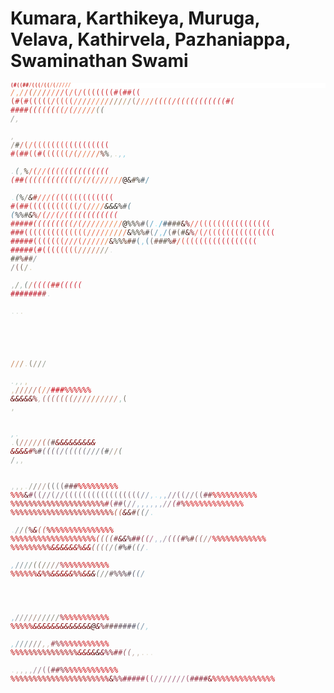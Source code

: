 # Kumara, Karthikeya, Muruga, Velava, Kathirvela, Pazhaniappa, Swaminathan Swami

<code><span style="display:block;line-height:8px; font-size: 8px; font-weight:bold;white-space:pre;font-family: monospace;color: black; background: white;"><span style="color:rgb(199 , 49 , 58);">(</span><span style="color:rgb(198 , 46 , 57);">#</span><span style="color:rgb(204 , 65 , 62);">(</span><span style="color:rgb(216 , 71 , 74);">(</span><span style="color:rgb(196 , 51 , 54);">#</span><span style="color:rgb(196 , 52 , 51);">#</span><span style="color:rgb(227 , 88 , 81);">/</span><span style="color:rgb(215 , 77 , 64);">(</span><span style="color:rgb(213 , 73 , 57);">(</span><span style="color:rgb(212 , 70 , 61);">(</span><span style="color:rgb(231 , 91 , 73);">/</span><span style="color:rgb(211 , 80 , 56);">(</span><span style="color:rgb(205 , 76 , 56);">(</span><span style="color:rgb(238 , 118 , 88);">/</span><span style="color:rgb(216 , 90 , 69);">(</span><span style="color:rgb(228 , 107 , 74);">/</span><span style="color:rgb(224 , 98 , 71);">/</span><span style="color:rgb(239 , 116 , 82);">/</span><span style="color:rgb(229 , 115 , 74);">/</span><span style="color:rgb(236 , 126 , 87);">/</span><span style="color:rgb(249 , 152 , 109);">*</span><span style="color:rgb(241 , 132 , 89);">*</span><span style="color:rgb(251 , 161 , 104);">*</span><span style="color:rgb(244 , 147 , 99);">*</span><span style="color:rgb(242 , 135 , 91);">*</span><span style="color:rgb(237 , 131 , 85);">/</span><span style="color:rgb(244 , 152 , 106);">*</span><span style="color:rgb(249 , 170 , 117);">,</span><span style="color:rgb(236 , 145 , 92);">*</span><span style="color:rgb(230 , 139 , 85);">/</span><span style="color:rgb(238 , 133 , 97);">*</span><span style="color:rgb(228 , 106 , 80);">/</span><span style="color:rgb(249 , 155 , 104);">*</span><span style="color:rgb(206 , 95 , 59);">(</span><span style="color:rgb(225 , 130 , 79);">/</span><span style="color:rgb(231 , 130 , 85);">/</span><span style="color:rgb(243 , 133 , 84);">*</span><span style="color:rgb(218 , 99 , 67);">/</span><span style="color:rgb(239 , 111 , 89);">/</span><span style="color:rgb(235 , 127 , 89);">/</span><span style="color:rgb(229 , 96 , 71);">/</span><span style="color:rgb(222 , 91 , 70);">/</span><span style="color:rgb(216 , 68 , 65);">(</span><span style="color:rgb(227 , 102 , 73);">/</span><span style="color:rgb(221 , 76 , 70);">(</span><span style="color:rgb(228 , 89 , 73);">/</span><span style="color:rgb(208 , 65 , 54);">(</span><span style="color:rgb(217 , 79 , 65);">(</span><span style="color:rgb(205 , 69 , 55);">(</span><span style="color:rgb(197 , 52 , 57);">(</span><span style="color:rgb(210 , 53 , 60);">(</span><span style="color:rgb(207 , 51 , 52);">(</span><span style="color:rgb(204 , 51 , 56);">(</span><span style="color:rgb(199 , 45 , 53);">#</span><span style="color:rgb(205 , 55 , 62);">(</span><span style="color:rgb(200 , 45 , 53);">#</span><span style="color:rgb(203 , 48 , 54);">#</span><span style="color:rgb(204 , 53 , 64);">(</span><span style="color:rgb(201 , 51 , 63);">(</span>
<span style="color:rgb(197 , 58 , 54);">(</span><span style="color:rgb(190 , 39 , 42);">#</span><span style="color:rgb(209 , 61 , 63);">(</span><span style="color:rgb(198 , 52 , 53);">#</span><span style="color:rgb(215 , 68 , 70);">(</span><span style="color:rgb(200 , 54 , 52);">(</span><span style="color:rgb(211 , 70 , 60);">(</span><span style="color:rgb(203 , 62 , 53);">(</span><span style="color:rgb(218 , 78 , 62);">(</span><span style="color:rgb(224 , 92 , 75);">/</span><span style="color:rgb(214 , 83 , 64);">(</span><span style="color:rgb(218 , 85 , 65);">(</span><span style="color:rgb(223 , 87 , 72);">(</span><span style="color:rgb(219 , 79 , 63);">(</span><span style="color:rgb(240 , 116 , 90);">/</span><span style="color:rgb(229 , 116 , 76);">/</span><span style="color:rgb(224 , 108 , 77);">/</span><span style="color:rgb(230 , 113 , 78);">/</span><span style="color:rgb(245 , 147 , 96);">*</span><span style="color:rgb(237 , 126 , 87);">/</span><span style="color:rgb(234 , 130 , 84);">/</span><span style="color:rgb(247 , 155 , 102);">*</span><span style="color:rgb(240 , 143 , 93);">*</span><span style="color:rgb(244 , 154 , 100);">*</span><span style="color:rgb(239 , 154 , 96);">*</span><span style="color:rgb(246 , 152 , 102);">*</span><span style="color:rgb(231 , 127 , 82);">/</span><span style="color:rgb(230 , 148 , 94);">*</span><span style="color:rgb(226 , 119 , 79);">/</span><span style="color:rgb(246 , 156 , 117);">*</span><span style="color:rgb(180 , 119 , 91);">/</span><span style="color:rgb(163 , 129 , 94);">/</span><span style="color:rgb(167 , 128 , 90);">/</span><span style="color:rgb(194 , 153 , 109);">/</span><span style="color:rgb(166 , 139 , 116);">/</span><span style="color:rgb(156 , 121 , 103);">(</span><span style="color:rgb(200 , 111 , 92);">/</span><span style="color:rgb(237 , 129 , 90);">/</span><span style="color:rgb(230 , 112 , 77);">/</span><span style="color:rgb(221 , 108 , 74);">/</span><span style="color:rgb(243 , 133 , 94);">*</span><span style="color:rgb(211 , 85 , 62);">(</span><span style="color:rgb(210 , 73 , 57);">(</span><span style="color:rgb(222 , 84 , 74);">(</span><span style="color:rgb(210 , 74 , 57);">(</span><span style="color:rgb(225 , 84 , 75);">/</span><span style="color:rgb(210 , 71 , 61);">(</span><span style="color:rgb(213 , 75 , 65);">(</span><span style="color:rgb(219 , 82 , 69);">(</span><span style="color:rgb(200 , 54 , 55);">(</span><span style="color:rgb(217 , 72 , 67);">(</span><span style="color:rgb(208 , 59 , 60);">(</span><span style="color:rgb(204 , 50 , 56);">(</span><span style="color:rgb(209 , 54 , 61);">(</span><span style="color:rgb(206 , 54 , 59);">(</span><span style="color:rgb(205 , 53 , 58);">(</span><span style="color:rgb(208 , 55 , 66);">(</span><span style="color:rgb(198 , 48 , 56);">#</span><span style="color:rgb(200 , 53 , 59);">(</span>
<span style="color:rgb(195 , 43 , 56);">#</span><span style="color:rgb(197 , 46 , 55);">#</span><span style="color:rgb(199 , 48 , 55);">#</span><span style="color:rgb(193 , 47 , 51);">#</span><span style="color:rgb(204 , 63 , 54);">(</span><span style="color:rgb(199 , 53 , 54);">(</span><span style="color:rgb(210 , 67 , 63);">(</span><span style="color:rgb(221 , 84 , 67);">(</span><span style="color:rgb(206 , 64 , 58);">(</span><span style="color:rgb(200 , 65 , 54);">(</span><span style="color:rgb(216 , 85 , 66);">(</span><span style="color:rgb(218 , 85 , 69);">(</span><span style="color:rgb(232 , 100 , 80);">/</span><span style="color:rgb(216 , 85 , 65);">(</span><span style="color:rgb(233 , 104 , 80);">/</span><span style="color:rgb(236 , 114 , 83);">/</span><span style="color:rgb(224 , 113 , 73);">/</span><span style="color:rgb(246 , 139 , 98);">*</span><span style="color:rgb(239 , 132 , 90);">*</span><span style="color:rgb(230 , 113 , 81);">/</span><span style="color:rgb(228 , 123 , 78);">/</span><span style="color:rgb(236 , 141 , 83);">*</span><span style="color:rgb(247 , 151 , 99);">*</span><span style="color:rgb(243 , 149 , 103);">*</span><span style="color:rgb(240 , 141 , 92);">*</span><span style="color:rgb(244 , 154 , 105);">*</span><span style="color:rgb(232 , 147 , 96);">*</span><span style="color:rgb(146 , 132 , 102);">(</span><span style="color:rgb(116 , 116 , 106);">(</span><span style="color:rgb(241 , 251 , 249);"> </span><span style="color:rgb(147 , 150 , 145);">/</span><span style="color:rgb(188 , 189 , 181);">,</span><span style="color:rgb(245 , 243 , 212);"> </span><span style="color:rgb(252 , 246 , 236);"> </span><span style="color:rgb(189 , 188 , 181);">,</span><span style="color:rgb(170 , 170 , 156);">*</span><span style="color:rgb(251 , 247 , 242);"> </span><span style="color:rgb(155 , 143 , 132);">/</span><span style="color:rgb(94 , 90 , 77);">#</span><span style="color:rgb(209 , 94 , 86);">/</span><span style="color:rgb(204 , 89 , 64);">(</span><span style="color:rgb(231 , 112 , 79);">/</span><span style="color:rgb(220 , 74 , 73);">(</span><span style="color:rgb(217 , 87 , 68);">(</span><span style="color:rgb(220 , 81 , 71);">(</span><span style="color:rgb(214 , 77 , 67);">(</span><span style="color:rgb(209 , 70 , 62);">(</span><span style="color:rgb(212 , 70 , 64);">(</span><span style="color:rgb(216 , 75 , 69);">(</span><span style="color:rgb(220 , 75 , 74);">(</span><span style="color:rgb(209 , 60 , 62);">(</span><span style="color:rgb(208 , 60 , 64);">(</span><span style="color:rgb(205 , 57 , 63);">(</span><span style="color:rgb(210 , 53 , 65);">(</span><span style="color:rgb(211 , 54 , 64);">(</span><span style="color:rgb(215 , 64 , 71);">(</span><span style="color:rgb(203 , 52 , 59);">(</span><span style="color:rgb(202 , 51 , 57);">(</span><span style="color:rgb(202 , 50 , 61);">(</span>
<span style="color:rgb(200 , 46 , 54);">#</span><span style="color:rgb(208 , 67 , 64);">(</span><span style="color:rgb(194 , 44 , 54);">#</span><span style="color:rgb(196 , 50 , 52);">#</span><span style="color:rgb(209 , 73 , 65);">(</span><span style="color:rgb(207 , 65 , 61);">(</span><span style="color:rgb(195 , 46 , 52);">#</span><span style="color:rgb(201 , 52 , 54);">(</span><span style="color:rgb(218 , 87 , 68);">(</span><span style="color:rgb(201 , 57 , 54);">(</span><span style="color:rgb(212 , 71 , 64);">(</span><span style="color:rgb(216 , 84 , 65);">(</span><span style="color:rgb(211 , 85 , 58);">(</span><span style="color:rgb(224 , 98 , 75);">/</span><span style="color:rgb(245 , 119 , 98);">*</span><span style="color:rgb(216 , 98 , 63);">(</span><span style="color:rgb(227 , 107 , 73);">/</span><span style="color:rgb(244 , 132 , 94);">*</span><span style="color:rgb(231 , 125 , 82);">/</span><span style="color:rgb(241 , 136 , 89);">*</span><span style="color:rgb(232 , 121 , 85);">/</span><span style="color:rgb(224 , 106 , 70);">/</span><span style="color:rgb(242 , 133 , 89);">*</span><span style="color:rgb(240 , 139 , 90);">*</span><span style="color:rgb(243 , 136 , 92);">*</span><span style="color:rgb(221 , 111 , 73);">/</span><span style="color:rgb(107 , 45 , 32);">%</span><span style="color:rgb(75 , 73 , 63);">%</span><span style="color:rgb(190 , 201 , 193);">,</span><span style="color:rgb(224 , 222 , 201);">.</span><span style="color:rgb(154 , 185 , 179);">*</span><span style="color:rgb(157 , 200 , 215);">,</span><span style="color:rgb(141 , 210 , 228);">,</span><span style="color:rgb(254 , 254 , 253);"> </span><span style="color:rgb(219 , 239 , 244);"> </span><span style="color:rgb(195 , 216 , 217);">.</span><span style="color:rgb(102 , 127 , 128);">(</span><span style="color:rgb(172 , 194 , 180);">,</span><span style="color:rgb(171 , 181 , 157);">*</span><span style="color:rgb(89 , 71 , 53);">%</span><span style="color:rgb(223 , 105 , 85);">/</span><span style="color:rgb(242 , 125 , 95);">*</span><span style="color:rgb(213 , 76 , 68);">(</span><span style="color:rgb(237 , 112 , 88);">/</span><span style="color:rgb(238 , 107 , 84);">/</span><span style="color:rgb(218 , 78 , 70);">(</span><span style="color:rgb(211 , 65 , 63);">(</span><span style="color:rgb(222 , 78 , 71);">(</span><span style="color:rgb(219 , 78 , 71);">(</span><span style="color:rgb(214 , 66 , 71);">(</span><span style="color:rgb(209 , 58 , 62);">(</span><span style="color:rgb(208 , 58 , 59);">(</span><span style="color:rgb(205 , 50 , 58);">(</span><span style="color:rgb(214 , 59 , 67);">(</span><span style="color:rgb(213 , 58 , 62);">(</span><span style="color:rgb(208 , 49 , 58);">(</span><span style="color:rgb(212 , 52 , 64);">(</span><span style="color:rgb(207 , 47 , 59);">(</span><span style="color:rgb(202 , 46 , 60);">(</span>
<span style="color:rgb(202 , 53 , 59);">(</span><span style="color:rgb(196 , 47 , 51);">#</span><span style="color:rgb(193 , 42 , 46);">#</span><span style="color:rgb(206 , 60 , 60);">(</span><span style="color:rgb(208 , 67 , 60);">(</span><span style="color:rgb(208 , 65 , 61);">(</span><span style="color:rgb(210 , 69 , 62);">(</span><span style="color:rgb(214 , 73 , 66);">(</span><span style="color:rgb(205 , 58 , 53);">(</span><span style="color:rgb(208 , 62 , 60);">(</span><span style="color:rgb(208 , 69 , 57);">(</span><span style="color:rgb(214 , 65 , 64);">(</span><span style="color:rgb(209 , 64 , 53);">(</span><span style="color:rgb(210 , 70 , 57);">(</span><span style="color:rgb(217 , 82 , 66);">(</span><span style="color:rgb(227 , 101 , 74);">/</span><span style="color:rgb(217 , 88 , 59);">(</span><span style="color:rgb(225 , 101 , 71);">/</span><span style="color:rgb(212 , 77 , 58);">(</span><span style="color:rgb(241 , 114 , 89);">/</span><span style="color:rgb(222 , 104 , 70);">/</span><span style="color:rgb(232 , 119 , 79);">/</span><span style="color:rgb(247 , 140 , 100);">*</span><span style="color:rgb(230 , 121 , 84);">/</span><span style="color:rgb(229 , 124 , 77);">/</span><span style="color:rgb(231 , 124 , 83);">/</span><span style="color:rgb(39 , 17 , 13);">@</span><span style="color:rgb(51 , 39 , 34);">&</span><span style="color:rgb(102 , 86 , 72);">#</span><span style="color:rgb(60 , 63 , 58);">%</span><span style="color:rgb(83 , 97 , 106);">#</span><span style="color:rgb(98 , 149 , 175);">/</span><span style="color:rgb(218 , 254 , 254);"> </span><span style="color:rgb(248 , 254 , 255);"> </span><span style="color:rgb(185 , 248 , 247);">.</span><span style="color:rgb(120 , 172 , 197);">*</span><span style="color:rgb(94 , 113 , 112);">(</span><span style="color:rgb(70 , 75 , 67);">%</span><span style="color:rgb(142 , 137 , 124);">/</span><span style="color:rgb(58 , 35 , 24);">&</span><span style="color:rgb(162 , 59 , 51);">#</span><span style="color:rgb(237 , 111 , 89);">/</span><span style="color:rgb(226 , 96 , 74);">/</span><span style="color:rgb(236 , 113 , 87);">/</span><span style="color:rgb(218 , 79 , 68);">(</span><span style="color:rgb(220 , 71 , 74);">(</span><span style="color:rgb(246 , 118 , 95);">*</span><span style="color:rgb(216 , 69 , 68);">(</span><span style="color:rgb(211 , 62 , 64);">(</span><span style="color:rgb(221 , 77 , 78);">(</span><span style="color:rgb(209 , 58 , 62);">(</span><span style="color:rgb(215 , 65 , 70);">(</span><span style="color:rgb(210 , 58 , 63);">(</span><span style="color:rgb(214 , 60 , 69);">(</span><span style="color:rgb(216 , 62 , 70);">(</span><span style="color:rgb(214 , 60 , 68);">(</span><span style="color:rgb(209 , 53 , 66);">(</span><span style="color:rgb(207 , 55 , 63);">(</span><span style="color:rgb(204 , 48 , 62);">(</span>
<span style="color:rgb(196 , 44 , 56);">#</span><span style="color:rgb(201 , 50 , 59);">(</span><span style="color:rgb(198 , 48 , 54);">#</span><span style="color:rgb(199 , 50 , 52);">#</span><span style="color:rgb(219 , 74 , 67);">(</span><span style="color:rgb(207 , 58 , 55);">(</span><span style="color:rgb(203 , 50 , 55);">(</span><span style="color:rgb(204 , 55 , 56);">(</span><span style="color:rgb(210 , 68 , 55);">(</span><span style="color:rgb(207 , 64 , 56);">(</span><span style="color:rgb(210 , 68 , 58);">(</span><span style="color:rgb(209 , 67 , 57);">(</span><span style="color:rgb(216 , 78 , 62);">(</span><span style="color:rgb(215 , 71 , 62);">(</span><span style="color:rgb(214 , 70 , 62);">(</span><span style="color:rgb(230 , 95 , 74);">/</span><span style="color:rgb(222 , 86 , 66);">(</span><span style="color:rgb(233 , 106 , 73);">/</span><span style="color:rgb(249 , 129 , 92);">*</span><span style="color:rgb(234 , 120 , 84);">/</span><span style="color:rgb(246 , 136 , 96);">*</span><span style="color:rgb(242 , 140 , 90);">*</span><span style="color:rgb(236 , 139 , 84);">*</span><span style="color:rgb(239 , 144 , 85);">*</span><span style="color:rgb(233 , 144 , 78);">/</span><span style="color:rgb(233 , 127 , 94);">/</span><span style="color:rgb(51 , 33 , 16);">&</span><span style="color:rgb(48 , 44 , 35);">&</span><span style="color:rgb(42 , 37 , 33);">&</span><span style="color:rgb(71 , 64 , 59);">%</span><span style="color:rgb(94 , 96 , 96);">#</span><span style="color:rgb(86 , 127 , 145);">(</span><span style="color:rgb(99 , 192 , 220);">*</span><span style="color:rgb(250 , 251 , 249);"> </span><span style="color:rgb(86 , 193 , 230);">*</span><span style="color:rgb(82 , 131 , 157);">(</span><span style="color:rgb(59 , 70 , 76);">%</span><span style="color:rgb(76 , 72 , 68);">%</span><span style="color:rgb(99 , 96 , 87);">#</span><span style="color:rgb(56 , 30 , 19);">&</span><span style="color:rgb(131 , 41 , 39);">%</span><span style="color:rgb(223 , 90 , 71);">/</span><span style="color:rgb(218 , 73 , 65);">(</span><span style="color:rgb(228 , 85 , 78);">/</span><span style="color:rgb(239 , 101 , 87);">/</span><span style="color:rgb(221 , 78 , 69);">(</span><span style="color:rgb(235 , 91 , 84);">/</span><span style="color:rgb(224 , 74 , 70);">(</span><span style="color:rgb(212 , 51 , 60);">(</span><span style="color:rgb(216 , 66 , 64);">(</span><span style="color:rgb(213 , 60 , 63);">(</span><span style="color:rgb(208 , 54 , 57);">(</span><span style="color:rgb(210 , 55 , 60);">(</span><span style="color:rgb(212 , 57 , 62);">(</span><span style="color:rgb(208 , 56 , 61);">(</span><span style="color:rgb(209 , 50 , 61);">(</span><span style="color:rgb(211 , 49 , 62);">(</span><span style="color:rgb(208 , 54 , 64);">(</span><span style="color:rgb(208 , 52 , 65);">(</span>
<span style="color:rgb(197 , 46 , 55);">#</span><span style="color:rgb(195 , 44 , 53);">#</span><span style="color:rgb(199 , 46 , 54);">#</span><span style="color:rgb(196 , 42 , 50);">#</span><span style="color:rgb(201 , 51 , 51);">#</span><span style="color:rgb(202 , 52 , 54);">(</span><span style="color:rgb(206 , 57 , 59);">(</span><span style="color:rgb(208 , 65 , 61);">(</span><span style="color:rgb(206 , 59 , 59);">(</span><span style="color:rgb(214 , 64 , 60);">(</span><span style="color:rgb(208 , 60 , 59);">(</span><span style="color:rgb(216 , 68 , 64);">(</span><span style="color:rgb(208 , 66 , 56);">(</span><span style="color:rgb(222 , 89 , 69);">(</span><span style="color:rgb(225 , 90 , 71);">/</span><span style="color:rgb(224 , 85 , 67);">(</span><span style="color:rgb(231 , 90 , 72);">/</span><span style="color:rgb(230 , 104 , 74);">/</span><span style="color:rgb(235 , 110 , 79);">/</span><span style="color:rgb(235 , 125 , 84);">/</span><span style="color:rgb(239 , 129 , 85);">/</span><span style="color:rgb(238 , 131 , 86);">/</span><span style="color:rgb(232 , 126 , 73);">/</span><span style="color:rgb(233 , 137 , 77);">/</span><span style="color:rgb(240 , 149 , 78);">*</span><span style="color:rgb(234 , 125 , 93);">/</span><span style="color:rgb(35 , 19 , 7);">@</span><span style="color:rgb(63 , 61 , 49);">%</span><span style="color:rgb(61 , 57 , 46);">%</span><span style="color:rgb(88 , 68 , 62);">%</span><span style="color:rgb(96 , 92 , 94);">#</span><span style="color:rgb(101 , 115 , 124);">(</span><span style="color:rgb(95 , 164 , 199);">/</span><span style="color:rgb(168 , 244 , 251);">.</span><span style="color:rgb(78 , 170 , 206);">/</span><span style="color:rgb(73 , 99 , 118);">#</span><span style="color:rgb(88 , 79 , 73);">#</span><span style="color:rgb(108 , 95 , 86);">#</span><span style="color:rgb(108 , 98 , 79);">#</span><span style="color:rgb(70 , 25 , 19);">&</span><span style="color:rgb(125 , 25 , 33);">%</span><span style="color:rgb(233 , 101 , 83);">/</span><span style="color:rgb(226 , 89 , 79);">/</span><span style="color:rgb(221 , 80 , 74);">(</span><span style="color:rgb(222 , 79 , 74);">(</span><span style="color:rgb(214 , 62 , 64);">(</span><span style="color:rgb(223 , 76 , 74);">(</span><span style="color:rgb(220 , 69 , 71);">(</span><span style="color:rgb(216 , 60 , 68);">(</span><span style="color:rgb(210 , 55 , 61);">(</span><span style="color:rgb(212 , 57 , 63);">(</span><span style="color:rgb(212 , 55 , 64);">(</span><span style="color:rgb(210 , 49 , 65);">(</span><span style="color:rgb(209 , 48 , 64);">(</span><span style="color:rgb(214 , 53 , 68);">(</span><span style="color:rgb(208 , 52 , 61);">(</span><span style="color:rgb(211 , 55 , 66);">(</span><span style="color:rgb(204 , 48 , 62);">(</span><span style="color:rgb(204 , 45 , 63);">(</span>
<span style="color:rgb(194 , 40 , 52);">#</span><span style="color:rgb(197 , 43 , 53);">#</span><span style="color:rgb(200 , 46 , 54);">#</span><span style="color:rgb(203 , 48 , 56);">(</span><span style="color:rgb(205 , 54 , 57);">(</span><span style="color:rgb(207 , 57 , 59);">(</span><span style="color:rgb(210 , 62 , 60);">(</span><span style="color:rgb(205 , 57 , 55);">(</span><span style="color:rgb(217 , 67 , 66);">(</span><span style="color:rgb(207 , 57 , 57);">(</span><span style="color:rgb(210 , 61 , 57);">(</span><span style="color:rgb(213 , 66 , 62);">(</span><span style="color:rgb(211 , 67 , 58);">(</span><span style="color:rgb(221 , 81 , 67);">(</span><span style="color:rgb(219 , 76 , 62);">(</span><span style="color:rgb(222 , 80 , 67);">(</span><span style="color:rgb(221 , 90 , 69);">(</span><span style="color:rgb(235 , 103 , 82);">/</span><span style="color:rgb(230 , 110 , 75);">/</span><span style="color:rgb(230 , 106 , 79);">/</span><span style="color:rgb(239 , 111 , 82);">/</span><span style="color:rgb(234 , 133 , 78);">/</span><span style="color:rgb(236 , 130 , 80);">/</span><span style="color:rgb(224 , 118 , 63);">/</span><span style="color:rgb(224 , 126 , 61);">/</span><span style="color:rgb(226 , 121 , 82);">/</span><span style="color:rgb(46 , 23 , 18);">&</span><span style="color:rgb(70 , 71 , 57);">%</span><span style="color:rgb(67 , 62 , 46);">%</span><span style="color:rgb(92 , 64 , 53);">%</span><span style="color:rgb(90 , 80 , 80);">#</span><span style="color:rgb(121 , 121 , 123);">(</span><span style="color:rgb(98 , 146 , 168);">/</span><span style="color:rgb(135 , 211 , 237);">,</span><span style="color:rgb(88 , 151 , 185);">/</span><span style="color:rgb(102 , 107 , 115);">(</span><span style="color:rgb(107 , 85 , 76);">#</span><span style="color:rgb(125 , 112 , 102);">(</span><span style="color:rgb(99 , 91 , 77);">#</span><span style="color:rgb(73 , 26 , 22);">&</span><span style="color:rgb(134 , 32 , 36);">%</span><span style="color:rgb(242 , 101 , 91);">/</span><span style="color:rgb(220 , 79 , 69);">(</span><span style="color:rgb(227 , 85 , 76);">/</span><span style="color:rgb(218 , 73 , 68);">(</span><span style="color:rgb(225 , 77 , 76);">(</span><span style="color:rgb(220 , 68 , 70);">(</span><span style="color:rgb(209 , 58 , 63);">(</span><span style="color:rgb(217 , 66 , 73);">(</span><span style="color:rgb(210 , 59 , 64);">(</span><span style="color:rgb(216 , 61 , 66);">(</span><span style="color:rgb(211 , 54 , 66);">(</span><span style="color:rgb(214 , 56 , 71);">(</span><span style="color:rgb(212 , 54 , 69);">(</span><span style="color:rgb(216 , 55 , 68);">(</span><span style="color:rgb(214 , 54 , 66);">(</span><span style="color:rgb(210 , 52 , 66);">(</span><span style="color:rgb(206 , 48 , 62);">(</span><span style="color:rgb(207 , 46 , 62);">(</span>
<span style="color:rgb(192 , 35 , 46);">#</span><span style="color:rgb(194 , 38 , 49);">#</span><span style="color:rgb(196 , 40 , 49);">#</span><span style="color:rgb(201 , 44 , 53);">#</span><span style="color:rgb(200 , 43 , 51);">#</span><span style="color:rgb(206 , 52 , 55);">(</span><span style="color:rgb(207 , 58 , 60);">(</span><span style="color:rgb(211 , 57 , 60);">(</span><span style="color:rgb(210 , 58 , 57);">(</span><span style="color:rgb(213 , 61 , 60);">(</span><span style="color:rgb(216 , 70 , 63);">(</span><span style="color:rgb(220 , 78 , 67);">(</span><span style="color:rgb(228 , 86 , 72);">/</span><span style="color:rgb(233 , 96 , 80);">/</span><span style="color:rgb(230 , 89 , 73);">/</span><span style="color:rgb(220 , 83 , 64);">(</span><span style="color:rgb(232 , 101 , 77);">/</span><span style="color:rgb(233 , 105 , 76);">/</span><span style="color:rgb(235 , 110 , 79);">/</span><span style="color:rgb(237 , 113 , 79);">/</span><span style="color:rgb(240 , 119 , 81);">/</span><span style="color:rgb(240 , 133 , 87);">*</span><span style="color:rgb(240 , 134 , 86);">*</span><span style="color:rgb(240 , 141 , 84);">*</span><span style="color:rgb(229 , 135 , 73);">/</span><span style="color:rgb(239 , 140 , 96);">*</span><span style="color:rgb(82 , 36 , 30);">&</span><span style="color:rgb(83 , 79 , 60);">%</span><span style="color:rgb(78 , 64 , 49);">%</span><span style="color:rgb(102 , 52 , 30);">%</span><span style="color:rgb(114 , 74 , 59);">#</span><span style="color:rgb(102 , 89 , 83);">#</span><span style="color:rgb(91 , 125 , 143);">(</span><span style="color:rgb(139 , 203 , 229);">,</span><span style="color:rgb(87 , 131 , 158);">(</span><span style="color:rgb(117 , 111 , 113);">(</span><span style="color:rgb(125 , 91 , 79);">#</span><span style="color:rgb(107 , 90 , 81);">#</span><span style="color:rgb(101 , 96 , 81);">#</span><span style="color:rgb(81 , 43 , 42);">%</span><span style="color:rgb(149 , 53 , 51);">#</span><span style="color:rgb(214 , 95 , 77);">/</span><span style="color:rgb(227 , 85 , 68);">(</span><span style="color:rgb(218 , 74 , 74);">(</span><span style="color:rgb(210 , 74 , 73);">(</span><span style="color:rgb(214 , 71 , 70);">(</span><span style="color:rgb(218 , 61 , 66);">(</span><span style="color:rgb(220 , 63 , 70);">(</span><span style="color:rgb(218 , 61 , 68);">(</span><span style="color:rgb(215 , 57 , 65);">(</span><span style="color:rgb(211 , 54 , 64);">(</span><span style="color:rgb(210 , 52 , 63);">(</span><span style="color:rgb(210 , 50 , 62);">(</span><span style="color:rgb(211 , 51 , 63);">(</span><span style="color:rgb(212 , 52 , 64);">(</span><span style="color:rgb(212 , 52 , 65);">(</span><span style="color:rgb(209 , 51 , 66);">(</span><span style="color:rgb(206 , 48 , 63);">(</span><span style="color:rgb(209 , 51 , 66);">(</span>
<span style="color:rgb(193 , 33 , 47);">#</span><span style="color:rgb(197 , 37 , 51);">#</span><span style="color:rgb(196 , 36 , 51);">#</span><span style="color:rgb(197 , 41 , 51);">#</span><span style="color:rgb(198 , 46 , 50);">#</span><span style="color:rgb(205 , 50 , 59);">(</span><span style="color:rgb(200 , 41 , 51);">#</span><span style="color:rgb(212 , 54 , 59);">(</span><span style="color:rgb(211 , 51 , 53);">(</span><span style="color:rgb(205 , 55 , 56);">(</span><span style="color:rgb(210 , 59 , 58);">(</span><span style="color:rgb(213 , 75 , 68);">(</span><span style="color:rgb(214 , 69 , 63);">(</span><span style="color:rgb(214 , 80 , 67);">(</span><span style="color:rgb(204 , 98 , 77);">(</span><span style="color:rgb(210 , 112 , 85);">/</span><span style="color:rgb(203 , 117 , 88);">/</span><span style="color:rgb(203 , 117 , 89);">/</span><span style="color:rgb(199 , 118 , 92);">/</span><span style="color:rgb(202 , 127 , 95);">/</span><span style="color:rgb(206 , 153 , 117);">*</span><span style="color:rgb(149 , 138 , 114);">/</span><span style="color:rgb(157 , 149 , 131);">/</span><span style="color:rgb(180 , 175 , 162);">*</span><span style="color:rgb(225 , 230 , 226);">.</span><span style="color:rgb(252 , 252 , 249);"> </span><span style="color:rgb(179 , 176 , 157);">*</span><span style="color:rgb(86 , 84 , 70);">#</span><span style="color:rgb(104 , 97 , 85);">#</span><span style="color:rgb(111 , 57 , 47);">%</span><span style="color:rgb(119 , 66 , 63);">#</span><span style="color:rgb(118 , 97 , 88);">#</span><span style="color:rgb(141 , 147 , 150);">/</span><span style="color:rgb(232 , 253 , 254);"> </span><span style="color:rgb(127 , 160 , 180);">*</span><span style="color:rgb(133 , 130 , 129);">/</span><span style="color:rgb(142 , 100 , 96);">(</span><span style="color:rgb(121 , 103 , 91);">(</span><span style="color:rgb(146 , 144 , 124);">/</span><span style="color:rgb(223 , 210 , 182);">.</span><span style="color:rgb(248 , 250 , 244);"> </span><span style="color:rgb(244 , 252 , 248);"> </span><span style="color:rgb(184 , 191 , 185);">,</span><span style="color:rgb(160 , 161 , 148);">*</span><span style="color:rgb(135 , 142 , 125);">/</span><span style="color:rgb(163 , 192 , 182);">,</span><span style="color:rgb(113 , 126 , 124);">(</span><span style="color:rgb(190 , 123 , 101);">/</span><span style="color:rgb(205 , 61 , 69);">(</span><span style="color:rgb(215 , 50 , 64);">(</span><span style="color:rgb(214 , 51 , 66);">(</span><span style="color:rgb(212 , 51 , 63);">(</span><span style="color:rgb(199 , 47 , 50);">#</span><span style="color:rgb(199 , 43 , 49);">#</span><span style="color:rgb(207 , 46 , 61);">(</span><span style="color:rgb(206 , 45 , 60);">(</span><span style="color:rgb(209 , 48 , 63);">(</span><span style="color:rgb(208 , 47 , 62);">(</span><span style="color:rgb(205 , 46 , 61);">(</span>
<span style="color:rgb(188 , 23 , 40);">#</span><span style="color:rgb(184 , 20 , 37);">#</span><span style="color:rgb(185 , 23 , 38);">#</span><span style="color:rgb(188 , 26 , 40);">#</span><span style="color:rgb(192 , 28 , 47);">#</span><span style="color:rgb(194 , 32 , 51);">#</span><span style="color:rgb(192 , 25 , 41);">#</span><span style="color:rgb(169 , 62 , 69);">#</span><span style="color:rgb(163 , 172 , 166);">*</span><span style="color:rgb(201 , 215 , 219);">.</span><span style="color:rgb(220 , 238 , 238);"> </span><span style="color:rgb(242 , 251 , 251);"> </span><span style="color:rgb(216 , 224 , 219);">.</span><span style="color:rgb(216 , 219 , 211);">.</span><span style="color:rgb(221 , 217 , 200);">.</span><span style="color:rgb(245 , 245 , 231);"> </span><span style="color:rgb(250 , 251 , 244);"> </span><span style="color:rgb(250 , 254 , 254);"> </span><span style="color:rgb(250 , 253 , 251);"> </span><span style="color:rgb(242 , 242 , 233);"> </span><span style="color:rgb(251 , 249 , 236);"> </span><span style="color:rgb(173 , 160 , 139);">*</span><span style="color:rgb(187 , 152 , 122);">*</span><span style="color:rgb(202 , 136 , 94);">/</span><span style="color:rgb(206 , 145 , 105);">/</span><span style="color:rgb(174 , 132 , 95);">/</span><span style="color:rgb(223 , 217 , 197);">.</span><span style="color:rgb(128 , 123 , 106);">(</span><span style="color:rgb(151 , 140 , 122);">/</span><span style="color:rgb(138 , 139 , 121);">/</span><span style="color:rgb(150 , 157 , 148);">/</span><span style="color:rgb(182 , 182 , 164);">*</span><span style="color:rgb(250 , 246 , 229);"> </span><span style="color:rgb(253 , 252 , 255);"> </span><span style="color:rgb(193 , 210 , 211);">.</span><span style="color:rgb(180 , 202 , 189);">,</span><span style="color:rgb(193 , 203 , 193);">,</span><span style="color:rgb(179 , 157 , 132);">*</span><span style="color:rgb(213 , 195 , 156);">,</span><span style="color:rgb(255 , 250 , 238);"> </span><span style="color:rgb(219 , 196 , 165);">,</span><span style="color:rgb(175 , 131 , 109);">/</span><span style="color:rgb(190 , 119 , 98);">/</span><span style="color:rgb(190 , 123 , 103);">/</span><span style="color:rgb(198 , 146 , 121);">*</span><span style="color:rgb(173 , 122 , 107);">/</span><span style="color:rgb(188 , 108 , 98);">/</span><span style="color:rgb(198 , 100 , 77);">(</span><span style="color:rgb(222 , 133 , 88);">/</span><span style="color:rgb(196 , 122 , 113);">/</span><span style="color:rgb(200 , 11 , 25);">#</span><span style="color:rgb(200 , 12 , 26);">#</span><span style="color:rgb(203 , 11 , 20);">#</span><span style="color:rgb(199 , 6 , 15);">%</span><span style="color:rgb(201 , 5 , 11);">%</span><span style="color:rgb(200 , 3 , 10);">%</span><span style="color:rgb(202 , 2 , 10);">%</span><span style="color:rgb(203 , 1 , 9);">%</span><span style="color:rgb(202 , 2 , 10);">%</span>
<span style="color:rgb(94 , 2 , 2);">&</span><span style="color:rgb(92 , 1 , 0);">&</span><span style="color:rgb(95 , 1 , 1);">&</span><span style="color:rgb(96 , 2 , 2);">&</span><span style="color:rgb(94 , 3 , 1);">&</span><span style="color:rgb(125 , 27 , 28);">%</span><span style="color:rgb(200 , 184 , 181);">,</span><span style="color:rgb(161 , 105 , 104);">(</span><span style="color:rgb(160 , 107 , 103);">(</span><span style="color:rgb(169 , 107 , 102);">(</span><span style="color:rgb(166 , 105 , 99);">(</span><span style="color:rgb(171 , 103 , 96);">(</span><span style="color:rgb(173 , 104 , 95);">(</span><span style="color:rgb(176 , 105 , 94);">(</span><span style="color:rgb(179 , 111 , 102);">/</span><span style="color:rgb(183 , 112 , 100);">/</span><span style="color:rgb(184 , 110 , 97);">/</span><span style="color:rgb(193 , 113 , 98);">/</span><span style="color:rgb(196 , 122 , 82);">/</span><span style="color:rgb(201 , 123 , 93);">/</span><span style="color:rgb(193 , 132 , 104);">/</span><span style="color:rgb(194 , 129 , 109);">/</span><span style="color:rgb(189 , 123 , 102);">/</span><span style="color:rgb(196 , 129 , 107);">/</span><span style="color:rgb(191 , 152 , 125);">*</span><span style="color:rgb(162 , 195 , 184);">,</span><span style="color:rgb(123 , 117 , 108);">(</span><span style="color:rgb(248 , 246 , 236);"> </span><span style="color:rgb(187 , 190 , 174);">,</span><span style="color:rgb(148 , 162 , 155);">*</span><span style="color:rgb(132 , 161 , 167);">*</span><span style="color:rgb(144 , 178 , 190);">*</span><span style="color:rgb(236 , 251 , 252);"> </span><span style="color:rgb(254 , 251 , 255);"> </span><span style="color:rgb(239 , 252 , 254);"> </span><span style="color:rgb(160 , 202 , 209);">,</span><span style="color:rgb(195 , 219 , 219);">.</span><span style="color:rgb(150 , 162 , 157);">*</span><span style="color:rgb(231 , 242 , 232);"> </span><span style="color:rgb(206 , 210 , 197);">.</span><span style="color:rgb(115 , 111 , 96);">(</span><span style="color:rgb(170 , 154 , 139);">*</span><span style="color:rgb(186 , 120 , 103);">/</span><span style="color:rgb(189 , 121 , 106);">/</span><span style="color:rgb(193 , 128 , 112);">/</span><span style="color:rgb(184 , 127 , 107);">/</span><span style="color:rgb(189 , 111 , 96);">/</span><span style="color:rgb(178 , 101 , 84);">(</span><span style="color:rgb(152 , 112 , 106);">(</span><span style="color:rgb(109 , 75 , 74);">#</span><span style="color:rgb(114 , 1 , 0);">&</span><span style="color:rgb(117 , 1 , 1);">&</span><span style="color:rgb(119 , 1 , 1);">&</span><span style="color:rgb(119 , 1 , 1);">&</span><span style="color:rgb(117 , 1 , 1);">&</span><span style="color:rgb(117 , 1 , 1);">&</span><span style="color:rgb(120 , 1 , 2);">&</span><span style="color:rgb(120 , 1 , 2);">&</span><span style="color:rgb(117 , 1 , 1);">&</span>
<span style="color:rgb(125 , 0 , 0);">&</span><span style="color:rgb(124 , 0 , 0);">&</span><span style="color:rgb(127 , 1 , 0);">&</span><span style="color:rgb(121 , 0 , 3);">&</span><span style="color:rgb(157 , 46 , 48);">#</span><span style="color:rgb(106 , 46 , 50);">%</span><span style="color:rgb(101 , 76 , 83);">#</span><span style="color:rgb(125 , 106 , 118);">(</span><span style="color:rgb(112 , 93 , 105);">(</span><span style="color:rgb(123 , 108 , 123);">(</span><span style="color:rgb(126 , 114 , 131);">(</span><span style="color:rgb(128 , 120 , 135);">/</span><span style="color:rgb(126 , 121 , 134);">(</span><span style="color:rgb(126 , 118 , 128);">(</span><span style="color:rgb(128 , 120 , 130);">(</span><span style="color:rgb(122 , 114 , 125);">(</span><span style="color:rgb(125 , 122 , 133);">(</span><span style="color:rgb(129 , 132 , 141);">/</span><span style="color:rgb(129 , 132 , 141);">/</span><span style="color:rgb(120 , 128 , 135);">/</span><span style="color:rgb(110 , 106 , 113);">(</span><span style="color:rgb(96 , 95 , 94);">#</span><span style="color:rgb(155 , 150 , 143);">/</span><span style="color:rgb(180 , 162 , 152);">*</span><span style="color:rgb(170 , 145 , 124);">/</span><span style="color:rgb(191 , 152 , 128);">*</span><span style="color:rgb(112 , 123 , 114);">(</span><span style="color:rgb(159 , 170 , 158);">*</span><span style="color:rgb(235 , 246 , 237);"> </span><span style="color:rgb(141 , 147 , 143);">/</span><span style="color:rgb(177 , 190 , 186);">,</span><span style="color:rgb(199 , 201 , 190);">,</span><span style="color:rgb(253 , 253 , 234);"> </span><span style="color:rgb(253 , 252 , 252);"> </span><span style="color:rgb(235 , 236 , 231);"> </span><span style="color:rgb(197 , 206 , 205);">,</span><span style="color:rgb(189 , 196 , 189);">,</span><span style="color:rgb(203 , 199 , 173);">,</span><span style="color:rgb(219 , 229 , 215);">.</span><span style="color:rgb(155 , 156 , 146);">/</span><span style="color:rgb(133 , 127 , 123);">/</span><span style="color:rgb(167 , 140 , 133);">/</span><span style="color:rgb(169 , 149 , 138);">/</span><span style="color:rgb(124 , 112 , 108);">(</span><span style="color:rgb(119 , 124 , 127);">(</span><span style="color:rgb(126 , 126 , 127);">(</span><span style="color:rgb(118 , 104 , 109);">(</span><span style="color:rgb(114 , 89 , 93);">#</span><span style="color:rgb(118 , 67 , 74);">#</span><span style="color:rgb(131 , 53 , 62);">#</span><span style="color:rgb(205 , 1 , 5);">%</span><span style="color:rgb(206 , 1 , 5);">%</span><span style="color:rgb(204 , 2 , 3);">%</span><span style="color:rgb(206 , 1 , 3);">%</span><span style="color:rgb(203 , 2 , 0);">%</span><span style="color:rgb(204 , 1 , 0);">%</span><span style="color:rgb(206 , 0 , 0);">%</span><span style="color:rgb(203 , 0 , 0);">%</span><span style="color:rgb(202 , 0 , 2);">%</span>
<span style="color:rgb(192 , 0 , 2);">%</span><span style="color:rgb(196 , 1 , 5);">%</span><span style="color:rgb(161 , 7 , 13);">%</span><span style="color:rgb(95 , 21 , 28);">&</span><span style="color:rgb(136 , 70 , 90);">#</span><span style="color:rgb(133 , 80 , 105);">(</span><span style="color:rgb(134 , 98 , 116);">(</span><span style="color:rgb(143 , 110 , 130);">/</span><span style="color:rgb(139 , 116 , 132);">/</span><span style="color:rgb(133 , 118 , 131);">(</span><span style="color:rgb(140 , 120 , 139);">/</span><span style="color:rgb(138 , 115 , 135);">/</span><span style="color:rgb(134 , 106 , 121);">(</span><span style="color:rgb(138 , 104 , 121);">(</span><span style="color:rgb(133 , 106 , 120);">(</span><span style="color:rgb(135 , 112 , 124);">(</span><span style="color:rgb(130 , 102 , 117);">(</span><span style="color:rgb(131 , 101 , 117);">(</span><span style="color:rgb(130 , 113 , 124);">(</span><span style="color:rgb(127 , 110 , 121);">(</span><span style="color:rgb(128 , 111 , 121);">(</span><span style="color:rgb(129 , 111 , 121);">(</span><span style="color:rgb(130 , 111 , 120);">(</span><span style="color:rgb(132 , 114 , 122);">(</span><span style="color:rgb(126 , 103 , 111);">(</span><span style="color:rgb(130 , 98 , 108);">(</span><span style="color:rgb(136 , 104 , 117);">(</span><span style="color:rgb(132 , 107 , 121);">(</span><span style="color:rgb(124 , 111 , 126);">(</span><span style="color:rgb(130 , 131 , 148);">/</span><span style="color:rgb(138 , 149 , 168);">/</span><span style="color:rgb(137 , 153 , 176);">*</span><span style="color:rgb(139 , 164 , 189);">*</span><span style="color:rgb(167 , 204 , 226);">,</span><span style="color:rgb(187 , 235 , 250);">.</span><span style="color:rgb(163 , 209 , 233);">,</span><span style="color:rgb(148 , 181 , 210);">,</span><span style="color:rgb(147 , 167 , 192);">*</span><span style="color:rgb(145 , 154 , 177);">*</span><span style="color:rgb(141 , 131 , 155);">/</span><span style="color:rgb(142 , 115 , 133);">/</span><span style="color:rgb(137 , 100 , 122);">(</span><span style="color:rgb(137 , 113 , 131);">(</span><span style="color:rgb(142 , 124 , 138);">/</span><span style="color:rgb(139 , 121 , 134);">/</span><span style="color:rgb(136 , 112 , 121);">(</span><span style="color:rgb(137 , 105 , 115);">(</span><span style="color:rgb(133 , 66 , 82);">#</span><span style="color:rgb(139 , 60 , 69);">#</span><span style="color:rgb(199 , 2 , 3);">%</span><span style="color:rgb(205 , 3 , 7);">%</span><span style="color:rgb(206 , 1 , 4);">%</span><span style="color:rgb(202 , 1 , 1);">%</span><span style="color:rgb(204 , 0 , 1);">%</span><span style="color:rgb(206 , 1 , 2);">%</span><span style="color:rgb(205 , 0 , 1);">%</span><span style="color:rgb(205 , 0 , 1);">%</span><span style="color:rgb(207 , 1 , 3);">%</span><span style="color:rgb(208 , 0 , 2);">%</span>
<span style="color:rgb(187 , 2 , 0);">%</span><span style="color:rgb(175 , 1 , 0);">%</span><span style="color:rgb(169 , 1 , 0);">%</span><span style="color:rgb(170 , 0 , 0);">%</span><span style="color:rgb(173 , 0 , 2);">%</span><span style="color:rgb(167 , 0 , 0);">%</span><span style="color:rgb(172 , 0 , 0);">%</span><span style="color:rgb(171 , 0 , 0);">%</span><span style="color:rgb(170 , 1 , 3);">%</span><span style="color:rgb(176 , 0 , 4);">%</span><span style="color:rgb(174 , 0 , 1);">%</span><span style="color:rgb(174 , 0 , 1);">%</span><span style="color:rgb(172 , 1 , 0);">%</span><span style="color:rgb(171 , 1 , 1);">%</span><span style="color:rgb(168 , 2 , 0);">%</span><span style="color:rgb(169 , 1 , 0);">%</span><span style="color:rgb(173 , 1 , 0);">%</span><span style="color:rgb(172 , 1 , 1);">%</span><span style="color:rgb(176 , 4 , 3);">%</span><span style="color:rgb(175 , 0 , 8);">%</span><span style="color:rgb(160 , 13 , 21);">%</span><span style="color:rgb(163 , 49 , 59);">#</span><span style="color:rgb(156 , 69 , 86);">(</span><span style="color:rgb(137 , 74 , 92);">#</span><span style="color:rgb(130 , 78 , 94);">#</span><span style="color:rgb(127 , 94 , 104);">(</span><span style="color:rgb(141 , 119 , 133);">/</span><span style="color:rgb(148 , 140 , 158);">/</span><span style="color:rgb(148 , 148 , 167);">*</span><span style="color:rgb(149 , 156 , 175);">*</span><span style="color:rgb(156 , 172 , 194);">*</span><span style="color:rgb(151 , 173 , 199);">*</span><span style="color:rgb(164 , 188 , 213);">,</span><span style="color:rgb(159 , 183 , 206);">,</span><span style="color:rgb(167 , 193 , 215);">,</span><span style="color:rgb(165 , 192 , 214);">,</span><span style="color:rgb(160 , 179 , 204);">,</span><span style="color:rgb(159 , 175 , 202);">,</span><span style="color:rgb(161 , 173 , 198);">*</span><span style="color:rgb(153 , 162 , 187);">*</span><span style="color:rgb(156 , 152 , 170);">*</span><span style="color:rgb(156 , 134 , 150);">/</span><span style="color:rgb(150 , 110 , 127);">/</span><span style="color:rgb(157 , 74 , 99);">(</span><span style="color:rgb(157 , 58 , 80);">#</span><span style="color:rgb(158 , 16 , 25);">%</span><span style="color:rgb(198 , 0 , 2);">%</span><span style="color:rgb(204 , 0 , 3);">%</span><span style="color:rgb(207 , 0 , 8);">%</span><span style="color:rgb(208 , 0 , 5);">%</span><span style="color:rgb(205 , 1 , 4);">%</span><span style="color:rgb(206 , 0 , 5);">%</span><span style="color:rgb(206 , 0 , 8);">%</span><span style="color:rgb(195 , 0 , 4);">%</span><span style="color:rgb(203 , 0 , 1);">%</span><span style="color:rgb(208 , 0 , 2);">%</span><span style="color:rgb(207 , 2 , 7);">%</span><span style="color:rgb(204 , 0 , 4);">%</span><span style="color:rgb(208 , 1 , 7);">%</span>
<span style="color:rgb(181 , 1 , 2);">%</span><span style="color:rgb(179 , 2 , 2);">%</span><span style="color:rgb(177 , 2 , 3);">%</span><span style="color:rgb(174 , 0 , 1);">%</span><span style="color:rgb(178 , 1 , 1);">%</span><span style="color:rgb(179 , 1 , 1);">%</span><span style="color:rgb(175 , 1 , 0);">%</span><span style="color:rgb(178 , 0 , 0);">%</span><span style="color:rgb(175 , 0 , 0);">%</span><span style="color:rgb(175 , 0 , 0);">%</span><span style="color:rgb(170 , 0 , 0);">%</span><span style="color:rgb(171 , 1 , 0);">%</span><span style="color:rgb(169 , 1 , 0);">%</span><span style="color:rgb(161 , 1 , 0);">%</span><span style="color:rgb(168 , 1 , 0);">%</span><span style="color:rgb(165 , 2 , 0);">%</span><span style="color:rgb(170 , 1 , 0);">%</span><span style="color:rgb(169 , 0 , 0);">%</span><span style="color:rgb(169 , 0 , 0);">%</span><span style="color:rgb(169 , 0 , 0);">%</span><span style="color:rgb(177 , 0 , 2);">%</span><span style="color:rgb(163 , 2 , 1);">%</span><span style="color:rgb(163 , 27 , 21);">%</span><span style="color:rgb(177 , 94 , 71);">(</span><span style="color:rgb(175 , 98 , 76);">(</span><span style="color:rgb(93 , 1 , 1);">&</span><span style="color:rgb(91 , 21 , 19);">&</span><span style="color:rgb(123 , 70 , 67);">#</span><span style="color:rgb(124 , 97 , 94);">(</span><span style="color:rgb(115 , 118 , 118);">(</span><span style="color:rgb(133 , 145 , 151);">/</span><span style="color:rgb(149 , 171 , 181);">*</span><span style="color:rgb(178 , 218 , 226);">.</span><span style="color:rgb(238 , 253 , 252);"> </span><span style="color:rgb(240 , 254 , 254);"> </span><span style="color:rgb(199 , 232 , 237);">.</span><span style="color:rgb(146 , 187 , 190);">*</span><span style="color:rgb(138 , 144 , 145);">/</span><span style="color:rgb(141 , 132 , 122);">/</span><span style="color:rgb(139 , 121 , 108);">(</span><span style="color:rgb(129 , 35 , 41);">%</span><span style="color:rgb(115 , 7 , 9);">&</span><span style="color:rgb(182 , 99 , 85);">(</span><span style="color:rgb(187 , 83 , 74);">(</span><span style="color:rgb(154 , 9 , 5);">%</span><span style="color:rgb(193 , 2 , 2);">%</span><span style="color:rgb(200 , 1 , 6);">%</span><span style="color:rgb(203 , 0 , 3);">%</span><span style="color:rgb(204 , 0 , 3);">%</span><span style="color:rgb(206 , 2 , 5);">%</span><span style="color:rgb(203 , 0 , 1);">%</span><span style="color:rgb(204 , 0 , 3);">%</span><span style="color:rgb(203 , 2 , 4);">%</span><span style="color:rgb(207 , 0 , 5);">%</span><span style="color:rgb(198 , 1 , 3);">%</span><span style="color:rgb(205 , 0 , 3);">%</span><span style="color:rgb(205 , 0 , 4);">%</span><span style="color:rgb(198 , 1 , 3);">%</span><span style="color:rgb(189 , 1 , 0);">%</span>
<span style="color:rgb(188 , 2 , 3);">%</span><span style="color:rgb(191 , 0 , 2);">%</span><span style="color:rgb(196 , 1 , 5);">%</span><span style="color:rgb(192 , 0 , 2);">%</span><span style="color:rgb(189 , 0 , 0);">%</span><span style="color:rgb(188 , 0 , 0);">%</span><span style="color:rgb(190 , 0 , 2);">%</span><span style="color:rgb(194 , 0 , 3);">%</span><span style="color:rgb(194 , 1 , 2);">%</span><span style="color:rgb(194 , 1 , 2);">%</span><span style="color:rgb(196 , 0 , 2);">%</span><span style="color:rgb(197 , 0 , 2);">%</span><span style="color:rgb(194 , 0 , 3);">%</span><span style="color:rgb(193 , 3 , 5);">%</span><span style="color:rgb(193 , 0 , 1);">%</span><span style="color:rgb(193 , 0 , 1);">%</span><span style="color:rgb(189 , 1 , 2);">%</span><span style="color:rgb(193 , 1 , 4);">%</span><span style="color:rgb(194 , 1 , 2);">%</span><span style="color:rgb(184 , 62 , 61);">(</span><span style="color:rgb(154 , 101 , 97);">(</span><span style="color:rgb(148 , 101 , 99);">(</span><span style="color:rgb(143 , 86 , 89);">(</span><span style="color:rgb(134 , 67 , 74);">#</span><span style="color:rgb(96 , 14 , 20);">&</span><span style="color:rgb(90 , 18 , 25);">&</span><span style="color:rgb(93 , 30 , 38);">%</span><span style="color:rgb(127 , 45 , 61);">#</span><span style="color:rgb(142 , 55 , 75);">#</span><span style="color:rgb(149 , 69 , 88);">(</span><span style="color:rgb(163 , 80 , 103);">(</span><span style="color:rgb(172 , 108 , 135);">/</span><span style="color:rgb(172 , 157 , 179);">*</span><span style="color:rgb(179 , 194 , 215);">,</span><span style="color:rgb(179 , 184 , 207);">,</span><span style="color:rgb(176 , 145 , 172);">*</span><span style="color:rgb(155 , 138 , 155);">/</span><span style="color:rgb(140 , 100 , 118);">(</span><span style="color:rgb(141 , 87 , 100);">(</span><span style="color:rgb(138 , 85 , 98);">(</span><span style="color:rgb(124 , 57 , 69);">#</span><span style="color:rgb(110 , 48 , 55);">%</span><span style="color:rgb(124 , 65 , 65);">#</span><span style="color:rgb(153 , 97 , 96);">(</span><span style="color:rgb(156 , 103 , 103);">(</span><span style="color:rgb(158 , 126 , 122);">/</span><span style="color:rgb(182 , 116 , 112);">/</span><span style="color:rgb(200 , 0 , 11);">%</span><span style="color:rgb(186 , 4 , 0);">%</span><span style="color:rgb(197 , 1 , 3);">%</span><span style="color:rgb(199 , 1 , 3);">%</span><span style="color:rgb(196 , 1 , 3);">%</span><span style="color:rgb(195 , 0 , 2);">%</span><span style="color:rgb(191 , 0 , 0);">%</span><span style="color:rgb(197 , 1 , 2);">%</span><span style="color:rgb(200 , 0 , 2);">%</span><span style="color:rgb(203 , 0 , 4);">%</span><span style="color:rgb(203 , 0 , 4);">%</span><span style="color:rgb(203 , 0 , 3);">%</span>
<span style="color:rgb(187 , 0 , 2);">%</span><span style="color:rgb(189 , 2 , 4);">%</span><span style="color:rgb(190 , 2 , 4);">%</span><span style="color:rgb(187 , 2 , 2);">%</span><span style="color:rgb(185 , 3 , 2);">%</span><span style="color:rgb(185 , 0 , 0);">%</span><span style="color:rgb(185 , 4 , 5);">%</span><span style="color:rgb(164 , 0 , 1);">%</span><span style="color:rgb(159 , 0 , 1);">%</span><span style="color:rgb(151 , 0 , 0);">&</span><span style="color:rgb(147 , 2 , 1);">&</span><span style="color:rgb(141 , 2 , 0);">&</span><span style="color:rgb(146 , 0 , 1);">&</span><span style="color:rgb(144 , 2 , 0);">&</span><span style="color:rgb(148 , 0 , 1);">&</span><span style="color:rgb(155 , 0 , 3);">%</span><span style="color:rgb(149 , 1 , 1);">&</span><span style="color:rgb(147 , 0 , 2);">&</span><span style="color:rgb(145 , 87 , 85);">(</span><span style="color:rgb(146 , 114 , 107);">(</span><span style="color:rgb(142 , 115 , 111);">(</span><span style="color:rgb(141 , 121 , 115);">(</span><span style="color:rgb(144 , 135 , 129);">/</span><span style="color:rgb(126 , 126 , 120);">(</span><span style="color:rgb(99 , 80 , 82);">#</span><span style="color:rgb(74 , 54 , 60);">%</span><span style="color:rgb(87 , 75 , 80);">#</span><span style="color:rgb(130 , 123 , 120);">(</span><span style="color:rgb(119 , 119 , 124);">(</span><span style="color:rgb(127 , 135 , 148);">/</span><span style="color:rgb(143 , 163 , 187);">*</span><span style="color:rgb(146 , 182 , 207);">*</span><span style="color:rgb(186 , 224 , 236);">.</span><span style="color:rgb(216 , 245 , 250);"> </span><span style="color:rgb(222 , 248 , 254);"> </span><span style="color:rgb(158 , 197 , 219);">,</span><span style="color:rgb(142 , 176 , 201);">*</span><span style="color:rgb(128 , 148 , 161);">/</span><span style="color:rgb(128 , 143 , 151);">/</span><span style="color:rgb(133 , 156 , 154);">/</span><span style="color:rgb(147 , 167 , 155);">*</span><span style="color:rgb(131 , 145 , 132);">/</span><span style="color:rgb(131 , 123 , 107);">(</span><span style="color:rgb(127 , 118 , 103);">(</span><span style="color:rgb(141 , 129 , 113);">/</span><span style="color:rgb(153 , 140 , 126);">/</span><span style="color:rgb(154 , 133 , 122);">/</span><span style="color:rgb(157 , 130 , 126);">/</span><span style="color:rgb(173 , 20 , 31);">%</span><span style="color:rgb(194 , 1 , 4);">%</span><span style="color:rgb(193 , 0 , 7);">%</span><span style="color:rgb(194 , 1 , 6);">%</span><span style="color:rgb(195 , 2 , 7);">%</span><span style="color:rgb(199 , 2 , 4);">%</span><span style="color:rgb(198 , 0 , 5);">%</span><span style="color:rgb(191 , 1 , 3);">%</span><span style="color:rgb(191 , 1 , 1);">%</span><span style="color:rgb(195 , 0 , 2);">%</span><span style="color:rgb(198 , 2 , 4);">%</span>
<span style="color:rgb(186 , 0 , 1);">%</span><span style="color:rgb(185 , 0 , 0);">%</span><span style="color:rgb(185 , 0 , 2);">%</span><span style="color:rgb(187 , 1 , 4);">%</span><span style="color:rgb(187 , 1 , 0);">%</span><span style="color:rgb(171 , 1 , 3);">%</span><span style="color:rgb(144 , 0 , 0);">&</span><span style="color:rgb(153 , 0 , 2);">%</span><span style="color:rgb(151 , 1 , 3);">%</span><span style="color:rgb(147 , 1 , 2);">&</span><span style="color:rgb(147 , 0 , 2);">&</span><span style="color:rgb(144 , 0 , 0);">&</span><span style="color:rgb(147 , 2 , 2);">&</span><span style="color:rgb(143 , 1 , 0);">&</span><span style="color:rgb(149 , 3 , 4);">%</span><span style="color:rgb(150 , 1 , 3);">%</span><span style="color:rgb(143 , 0 , 1);">&</span><span style="color:rgb(123 , 5 , 1);">&</span><span style="color:rgb(95 , 11 , 13);">&</span><span style="color:rgb(129 , 125 , 121);">(</span><span style="color:rgb(136 , 138 , 132);">/</span><span style="color:rgb(130 , 129 , 125);">/</span><span style="color:rgb(109 , 91 , 93);">#</span><span style="color:rgb(90 , 57 , 65);">%</span><span style="color:rgb(86 , 47 , 60);">%</span><span style="color:rgb(76 , 50 , 61);">%</span><span style="color:rgb(89 , 78 , 89);">#</span><span style="color:rgb(101 , 102 , 118);">(</span><span style="color:rgb(111 , 124 , 142);">(</span><span style="color:rgb(128 , 153 , 172);">/</span><span style="color:rgb(138 , 185 , 207);">*</span><span style="color:rgb(208 , 245 , 249);"> </span><span style="color:rgb(223 , 248 , 251);"> </span><span style="color:rgb(244 , 255 , 254);"> </span><span style="color:rgb(244 , 255 , 254);"> </span><span style="color:rgb(221 , 247 , 251);"> </span><span style="color:rgb(150 , 199 , 221);">,</span><span style="color:rgb(135 , 164 , 184);">*</span><span style="color:rgb(141 , 141 , 147);">/</span><span style="color:rgb(156 , 148 , 146);">/</span><span style="color:rgb(145 , 139 , 138);">/</span><span style="color:rgb(163 , 139 , 130);">/</span><span style="color:rgb(163 , 131 , 116);">/</span><span style="color:rgb(156 , 140 , 131);">/</span><span style="color:rgb(141 , 137 , 125);">/</span><span style="color:rgb(142 , 138 , 127);">/</span><span style="color:rgb(140 , 142 , 128);">/</span><span style="color:rgb(141 , 139 , 126);">/</span><span style="color:rgb(158 , 12 , 24);">%</span><span style="color:rgb(197 , 0 , 1);">%</span><span style="color:rgb(202 , 0 , 6);">%</span><span style="color:rgb(201 , 2 , 8);">%</span><span style="color:rgb(202 , 0 , 5);">%</span><span style="color:rgb(208 , 5 , 11);">%</span><span style="color:rgb(200 , 0 , 5);">%</span><span style="color:rgb(197 , 1 , 5);">%</span><span style="color:rgb(200 , 0 , 3);">%</span><span style="color:rgb(201 , 1 , 4);">%</span><span style="color:rgb(201 , 1 , 4);">%</span>
<span style="color:rgb(185 , 0 , 4);">%</span><span style="color:rgb(173 , 0 , 0);">%</span><span style="color:rgb(177 , 0 , 0);">%</span><span style="color:rgb(181 , 0 , 1);">%</span><span style="color:rgb(178 , 1 , 3);">%</span><span style="color:rgb(140 , 2 , 2);">&</span><span style="color:rgb(140 , 2 , 1);">&</span><span style="color:rgb(138 , 0 , 0);">&</span><span style="color:rgb(141 , 1 , 2);">&</span><span style="color:rgb(138 , 2 , 2);">&</span><span style="color:rgb(133 , 0 , 3);">&</span><span style="color:rgb(127 , 0 , 2);">&</span><span style="color:rgb(122 , 1 , 0);">&</span><span style="color:rgb(118 , 1 , 0);">&</span><span style="color:rgb(115 , 0 , 0);">&</span><span style="color:rgb(115 , 0 , 2);">&</span><span style="color:rgb(101 , 0 , 1);">&</span><span style="color:rgb(99 , 3 , 2);">&</span><span style="color:rgb(57 , 3 , 3);">@</span><span style="color:rgb(88 , 4 , 10);">&</span><span style="color:rgb(120 , 31 , 42);">%</span><span style="color:rgb(120 , 83 , 81);">#</span><span style="color:rgb(110 , 72 , 76);">#</span><span style="color:rgb(109 , 79 , 87);">#</span><span style="color:rgb(104 , 87 , 97);">#</span><span style="color:rgb(98 , 85 , 98);">#</span><span style="color:rgb(92 , 80 , 96);">#</span><span style="color:rgb(96 , 96 , 112);">#</span><span style="color:rgb(110 , 125 , 142);">(</span><span style="color:rgb(118 , 144 , 165);">/</span><span style="color:rgb(124 , 164 , 183);">*</span><span style="color:rgb(138 , 183 , 202);">*</span><span style="color:rgb(162 , 210 , 221);">,</span><span style="color:rgb(229 , 254 , 254);"> </span><span style="color:rgb(232 , 254 , 255);"> </span><span style="color:rgb(162 , 214 , 225);">,</span><span style="color:rgb(138 , 178 , 197);">*</span><span style="color:rgb(126 , 158 , 174);">/</span><span style="color:rgb(130 , 146 , 154);">/</span><span style="color:rgb(131 , 142 , 149);">/</span><span style="color:rgb(137 , 131 , 133);">/</span><span style="color:rgb(148 , 128 , 125);">/</span><span style="color:rgb(156 , 138 , 131);">/</span><span style="color:rgb(169 , 160 , 152);">*</span><span style="color:rgb(195 , 180 , 163);">,</span><span style="color:rgb(213 , 195 , 185);">,</span><span style="color:rgb(150 , 65 , 76);">#</span><span style="color:rgb(135 , 38 , 45);">%</span><span style="color:rgb(160 , 2 , 17);">%</span><span style="color:rgb(200 , 2 , 14);">%</span><span style="color:rgb(191 , 0 , 4);">%</span><span style="color:rgb(192 , 1 , 7);">%</span><span style="color:rgb(196 , 1 , 9);">%</span><span style="color:rgb(197 , 0 , 5);">%</span><span style="color:rgb(200 , 0 , 4);">%</span><span style="color:rgb(200 , 0 , 6);">%</span><span style="color:rgb(197 , 0 , 5);">%</span><span style="color:rgb(199 , 0 , 6);">%</span><span style="color:rgb(204 , 0 , 5);">%</span>
<span style="color:rgb(182 , 0 , 1);">%</span><span style="color:rgb(192 , 1 , 6);">%</span><span style="color:rgb(185 , 0 , 2);">%</span><span style="color:rgb(173 , 0 , 2);">%</span><span style="color:rgb(172 , 1 , 0);">%</span><span style="color:rgb(165 , 1 , 4);">%</span><span style="color:rgb(165 , 1 , 3);">%</span><span style="color:rgb(167 , 2 , 5);">%</span><span style="color:rgb(165 , 1 , 2);">%</span><span style="color:rgb(161 , 1 , 1);">%</span><span style="color:rgb(161 , 3 , 3);">%</span><span style="color:rgb(160 , 1 , 2);">%</span><span style="color:rgb(162 , 1 , 3);">%</span><span style="color:rgb(159 , 2 , 3);">%</span><span style="color:rgb(157 , 5 , 8);">%</span><span style="color:rgb(148 , 0 , 0);">&</span><span style="color:rgb(138 , 2 , 3);">&</span><span style="color:rgb(126 , 1 , 0);">&</span><span style="color:rgb(114 , 1 , 1);">&</span><span style="color:rgb(75 , 0 , 3);">&</span><span style="color:rgb(118 , 4 , 19);">&</span><span style="color:rgb(129 , 18 , 32);">%</span><span style="color:rgb(136 , 27 , 41);">%</span><span style="color:rgb(140 , 43 , 53);">#</span><span style="color:rgb(152 , 62 , 77);">#</span><span style="color:rgb(150 , 84 , 97);">(</span><span style="color:rgb(150 , 106 , 115);">(</span><span style="color:rgb(195 , 177 , 172);">,</span><span style="color:rgb(181 , 169 , 160);">*</span><span style="color:rgb(200 , 189 , 175);">,</span><span style="color:rgb(218 , 213 , 201);">.</span><span style="color:rgb(232 , 227 , 211);">.</span><span style="color:rgb(231 , 228 , 219);">.</span><span style="color:rgb(242 , 244 , 235);"> </span><span style="color:rgb(233 , 237 , 236);"> </span><span style="color:rgb(220 , 220 , 216);">.</span><span style="color:rgb(208 , 200 , 193);">,</span><span style="color:rgb(202 , 194 , 184);">,</span><span style="color:rgb(196 , 192 , 184);">,</span><span style="color:rgb(196 , 187 , 186);">,</span><span style="color:rgb(163 , 139 , 150);">/</span><span style="color:rgb(153 , 117 , 132);">/</span><span style="color:rgb(149 , 106 , 125);">(</span><span style="color:rgb(149 , 93 , 107);">(</span><span style="color:rgb(140 , 67 , 78);">#</span><span style="color:rgb(144 , 55 , 67);">#</span><span style="color:rgb(130 , 36 , 49);">%</span><span style="color:rgb(161 , 0 , 10);">%</span><span style="color:rgb(195 , 1 , 10);">%</span><span style="color:rgb(191 , 2 , 8);">%</span><span style="color:rgb(203 , 3 , 9);">%</span><span style="color:rgb(202 , 1 , 7);">%</span><span style="color:rgb(197 , 3 , 6);">%</span><span style="color:rgb(201 , 2 , 7);">%</span><span style="color:rgb(203 , 0 , 11);">%</span><span style="color:rgb(201 , 1 , 11);">%</span><span style="color:rgb(201 , 0 , 8);">%</span><span style="color:rgb(198 , 1 , 9);">%</span><span style="color:rgb(197 , 1 , 5);">%</span>
<span style="color:rgb(184 , 1 , 4);">%</span><span style="color:rgb(184 , 2 , 5);">%</span><span style="color:rgb(167 , 3 , 1);">%</span><span style="color:rgb(171 , 0 , 0);">%</span><span style="color:rgb(173 , 2 , 2);">%</span><span style="color:rgb(175 , 3 , 3);">%</span><span style="color:rgb(175 , 0 , 1);">%</span><span style="color:rgb(177 , 1 , 3);">%</span><span style="color:rgb(175 , 2 , 4);">%</span><span style="color:rgb(172 , 1 , 2);">%</span><span style="color:rgb(177 , 1 , 1);">%</span><span style="color:rgb(180 , 1 , 1);">%</span><span style="color:rgb(182 , 0 , 2);">%</span><span style="color:rgb(175 , 1 , 0);">%</span><span style="color:rgb(177 , 2 , 5);">%</span><span style="color:rgb(169 , 1 , 1);">%</span><span style="color:rgb(171 , 0 , 2);">%</span><span style="color:rgb(175 , 0 , 2);">%</span><span style="color:rgb(177 , 2 , 6);">%</span><span style="color:rgb(179 , 6 , 12);">%</span><span style="color:rgb(188 , 2 , 9);">%</span><span style="color:rgb(167 , 3 , 14);">%</span><span style="color:rgb(107 , 4 , 8);">&</span><span style="color:rgb(138 , 19 , 38);">%</span><span style="color:rgb(147 , 30 , 49);">%</span><span style="color:rgb(147 , 34 , 54);">#</span><span style="color:rgb(150 , 48 , 68);">#</span><span style="color:rgb(155 , 58 , 80);">#</span><span style="color:rgb(161 , 56 , 79);">#</span><span style="color:rgb(156 , 52 , 75);">#</span><span style="color:rgb(163 , 63 , 87);">(</span><span style="color:rgb(166 , 84 , 114);">(</span><span style="color:rgb(169 , 117 , 140);">/</span><span style="color:rgb(171 , 118 , 141);">/</span><span style="color:rgb(168 , 110 , 136);">/</span><span style="color:rgb(169 , 107 , 133);">/</span><span style="color:rgb(165 , 103 , 131);">/</span><span style="color:rgb(173 , 112 , 138);">/</span><span style="color:rgb(165 , 109 , 137);">/</span><span style="color:rgb(165 , 89 , 115);">(</span><span style="color:rgb(147 , 62 , 83);">#</span><span style="color:rgb(155 , 39 , 58);">#</span><span style="color:rgb(145 , 54 , 73);">#</span><span style="color:rgb(140 , 42 , 60);">#</span><span style="color:rgb(126 , 3 , 11);">&</span><span style="color:rgb(190 , 1 , 11);">%</span><span style="color:rgb(193 , 10 , 23);">%</span><span style="color:rgb(198 , 0 , 9);">%</span><span style="color:rgb(197 , 2 , 13);">%</span><span style="color:rgb(196 , 1 , 9);">%</span><span style="color:rgb(194 , 0 , 8);">%</span><span style="color:rgb(202 , 1 , 10);">%</span><span style="color:rgb(206 , 1 , 12);">%</span><span style="color:rgb(200 , 0 , 9);">%</span><span style="color:rgb(194 , 2 , 12);">%</span><span style="color:rgb(196 , 1 , 8);">%</span><span style="color:rgb(205 , 0 , 7);">%</span><span style="color:rgb(206 , 1 , 9);">%</span><span style="color:rgb(205 , 2 , 8);">%</span>
</span></code>
